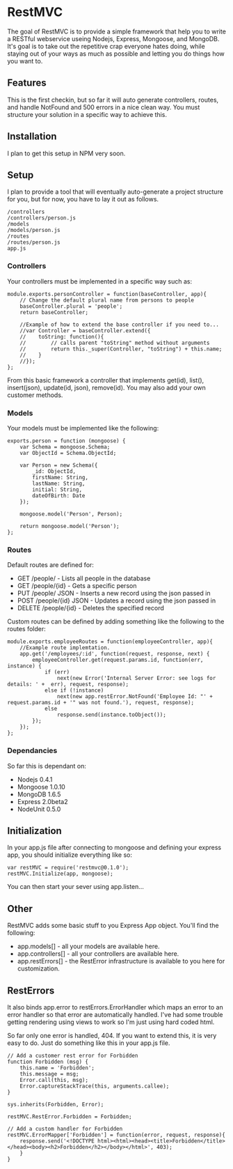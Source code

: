 RestMVC
=======

The goal of RestMVC is to  provide a simple framework that help you to write a RESTful webservice useing Nodejs, Express, Mongoose, and MongoDB.  It's goal is to take out the repetitive crap everyone hates doing, while staying out of your ways as much as possible and letting you do things how you want to.

## Features

This is the first checkin, but so far it will auto generate controllers, routes, and handle NotFound and 500 errors in a nice clean way.  You must structure your solution in a specific way to achieve this.

## Installation

I plan to get this setup in NPM very soon.

## Setup

I plan to provide a tool that will eventually auto-generate a project structure for you, but for now, you have to lay it out as follows.

    /controllers
    /controllers/person.js
    /models
    /models/person.js
    /routes
    /routes/person.js
    app.js

### Controllers

Your controllers must be implemented in a specific way such as:

    module.exports.personController = function(baseController, app){
        // Change the default plural name from persons to people
        baseController.plural = 'people';
        return baseController;

        //Example of how to extend the base controller if you need to...
        //var Controller = baseController.extend({
        //    toString: function(){
        //        // calls parent "toString" method without arguments
        //        return this._super(Controller, "toString") + this.name;
        //    }
        //});
    };

From this basic framework a controller that implements get(id), list(), insert(json), update(id, json), remove(id).  You may also add your own customer methods.

### Models

Your models must be implemented like the following:

    exports.person = function (mongoose) {
        var Schema = mongoose.Schema;
        var ObjectId = Schema.ObjectId;

        var Person = new Schema({
            _id: ObjectId,
            firstName: String,
            lastName: String,
            initial: String,
            dateOfBirth: Date
        });

        mongoose.model('Person', Person);

        return mongoose.model('Person');
    };

### Routes

Default routes are defined for:

  * GET /people/ - Lists all people in the database
  * GET /people/{id} - Gets a specific person
  * PUT /people/ JSON - Inserts a new record using the json passed in
  * POST /people/{id} JSON - Updates a record using the json passed in
  * DELETE /people/{id} - Deletes the specified record

Custom routes can be defined by adding something like the following to the routes folder:

    module.exports.employeeRoutes = function(employeeController, app){
        //Example route implemtation.
        app.get('/employees/:id', function(request, response, next) {
            employeeController.get(request.params.id, function(err, instance) {
                if (err)
                    next(new Error('Internal Server Error: see logs for details: ' +  err), request, response);
                else if (!instance)
                    next(new app.restError.NotFound('Employee Id: "' + request.params.id + '" was not found.'), request, response);
                else
                    response.send(instance.toObject());
            });
        });
    };

### Dependancies

So far this is dependant on:
  * Nodejs 0.4.1
  * Mongoose 1.0.10
  * MongoDB 1.6.5
  * Express 2.0beta2
  * NodeUnit 0.5.0

## Initialization

In your app.js file after connecting to mongoose and defining your express app, you should initialize everything like so:

    var restMVC = require('restmvc@0.1.0');
    restMVC.Initialize(app, mongoose);

You can then start your sever using app.listen...

## Other

RestMVC adds some basic stuff to you Express App object.  You'll find the following:

  * app.models[] - all your models are available here.
  * app.controllers[] - all your controllers are available here.
  * app.restErrors[] - the RestError infrastructure is available to you here for customization.

## RestErrors

It also binds app.error to restErrors.ErrorHandler which maps an error to an error handler so that error are automatically handled.  I've had some trouble getting rendering using views to work so I'm just using hard coded html.

So far only one error is handled, 404.  If you want to extend this, it is very easy to do.  Just do something like this in your app.js file.

    // Add a customer rest error for Forbidden
    function Forbidden (msg) {
        this.name = 'Forbidden';
        this.message = msg;
        Error.call(this, msg);
        Error.captureStackTrace(this, arguments.callee);
    }

    sys.inherits(Forbidden, Error);

    restMVC.RestError.Forbidden = Forbidden;

    // Add a custom handler for Forbidden
    restMVC.ErrorMapper['Forbidden'] = function(error, request, response){
        response.send('<!DOCTYPE html><html><head><title>Forbidden</title></head><body><h2>Forbidden</h2></body></html>', 403);
        }
    }